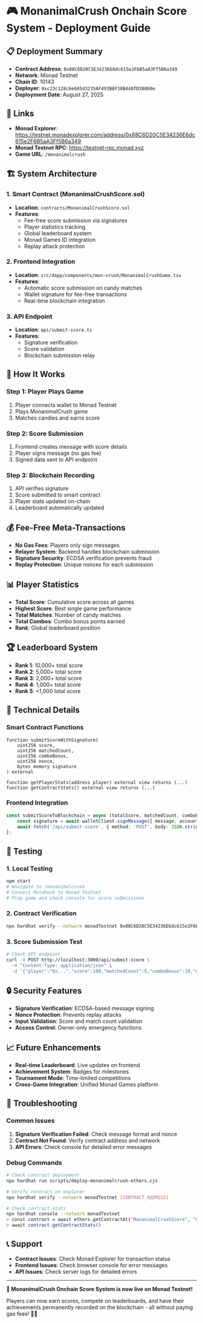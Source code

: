 # 🎮 MonanimalCrush Onchain Score System - Deployment Guide

## 📋 **Deployment Summary**

- **Contract Address**: `0x88C6D20C5E34236E6dc615e2F6B5aA3Ff5B6a349`
- **Network**: Monad Testnet
- **Chain ID**: 10143
- **Deployer**: `0xc23c128c6e685d3235AF493B8F38B440fD30860e`
- **Deployment Date**: August 27, 2025

## 🔗 **Links**

- **Monad Explorer**: https://testnet.monadexplorer.com/address/0x88C6D20C5E34236E6dc615e2F6B5aA3Ff5B6a349
- **Monad Testnet RPC**: https://testnet-rpc.monad.xyz
- **Game URL**: `/monanimalcrush`

## 🏗️ **System Architecture**

### **1. Smart Contract (MonanimalCrushScore.sol)**
- **Location**: `contracts/MonanimalCrushScore.sol`
- **Features**:
  - Fee-free score submission via signatures
  - Player statistics tracking
  - Global leaderboard system
  - Monad Games ID integration
  - Replay attack protection

### **2. Frontend Integration**
- **Location**: `src/dapp/components/mon-crush/MonanimalCrushGame.tsx`
- **Features**:
  - Automatic score submission on candy matches
  - Wallet signature for fee-free transactions
  - Real-time blockchain integration

### **3. API Endpoint**
- **Location**: `api/submit-score.ts`
- **Features**:
  - Signature verification
  - Score validation
  - Blockchain submission relay

## 🚀 **How It Works**

### **Step 1: Player Plays Game**
1. Player connects wallet to Monad Testnet
2. Plays MonanimalCrush game
3. Matches candies and earns score

### **Step 2: Score Submission**
1. Frontend creates message with score details
2. Player signs message (no gas fee)
3. Signed data sent to API endpoint

### **Step 3: Blockchain Recording**
1. API verifies signature
2. Score submitted to smart contract
3. Player stats updated on-chain
4. Leaderboard automatically updated

## 💰 **Fee-Free Meta-Transactions**

- **No Gas Fees**: Players only sign messages
- **Relayer System**: Backend handles blockchain submission
- **Signature Security**: ECDSA verification prevents fraud
- **Replay Protection**: Unique nonces for each submission

## 📊 **Player Statistics**

- **Total Score**: Cumulative score across all games
- **Highest Score**: Best single game performance
- **Total Matches**: Number of candy matches
- **Total Combos**: Combo bonus points earned
- **Rank**: Global leaderboard position

## 🏆 **Leaderboard System**

- **Rank 1**: 10,000+ total score
- **Rank 2**: 5,000+ total score
- **Rank 3**: 2,000+ total score
- **Rank 4**: 1,000+ total score
- **Rank 5**: <1,000 total score

## 🔧 **Technical Details**

### **Smart Contract Functions**
```solidity
function submitScoreWithSignature(
    uint256 score,
    uint256 matchedCount,
    uint256 comboBonus,
    uint256 nonce,
    bytes memory signature
) external

function getPlayerStats(address player) external view returns (...)
function getContractStats() external view returns (...)
```

### **Frontend Integration**
```typescript
const submitScoreToBlockchain = async (totalScore, matchedCount, comboBonus) => {
    const signature = await walletClient.signMessage({ message, account: address });
    await fetch('/api/submit-score', { method: 'POST', body: JSON.stringify({...}) });
};
```

## 🧪 **Testing**

### **1. Local Testing**
```bash
npm start
# Navigate to /monanimalcrush
# Connect MetaMask to Monad Testnet
# Play game and check console for score submissions
```

### **2. Contract Verification**
```bash
npx hardhat verify --network monadTestnet 0x88C6D20C5E34236E6dc615e2F6B5aA3Ff5B6a349
```

### **3. Score Submission Test**
```bash
# Check API endpoint
curl -X POST http://localhost:3000/api/submit-score \
  -H "Content-Type: application/json" \
  -d '{"player":"0x...","score":100,"matchedCount":5,"comboBonus":10,"nonce":123,"signature":"0x...","gameId":"monanimalcrush"}'
```

## 🔒 **Security Features**

- **Signature Verification**: ECDSA-based message signing
- **Nonce Protection**: Prevents replay attacks
- **Input Validation**: Score and match count validation
- **Access Control**: Owner-only emergency functions

## 📈 **Future Enhancements**

- **Real-time Leaderboard**: Live updates on frontend
- **Achievement System**: Badges for milestones
- **Tournament Mode**: Time-limited competitions
- **Cross-Game Integration**: Unified Monad Games platform

## 🐛 **Troubleshooting**

### **Common Issues**
1. **Signature Verification Failed**: Check message format and nonce
2. **Contract Not Found**: Verify contract address and network
3. **API Errors**: Check console for detailed error messages

### **Debug Commands**
```bash
# Check contract deployment
npx hardhat run scripts/deploy-monanimalcrush-ethers.cjs

# Verify contract on explorer
npx hardhat verify --network monadTestnet [CONTRACT_ADDRESS]

# Check contract stats
npx hardhat console --network monadTestnet
> const contract = await ethers.getContractAt("MonanimalCrushScore", "0x88C6D20C5E34236E6dc615e2F6B5aA3Ff5B6a349")
> await contract.getContractStats()
```

## 📞 **Support**

- **Contract Issues**: Check Monad Explorer for transaction status
- **Frontend Issues**: Check browser console for error messages
- **API Issues**: Check server logs for detailed errors

---

**🎯 MonanimalCrush Onchain Score System is now live on Monad Testnet!**

Players can now earn scores, compete on leaderboards, and have their achievements permanently recorded on the blockchain - all without paying gas fees! 🚀✨






